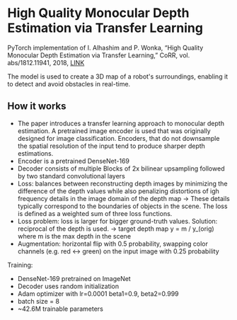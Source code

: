 # High Quality Monocular Depth Estimation via Transfer Learning

PyTorch implementation of I. Alhashim and P. Wonka, “High Quality Monocular Depth Estimation via Transfer Learning,” CoRR, vol. abs/1812.11941, 2018, [LINK](https://arxiv.org/pdf/1812.11941.pdf)

The model is used to create a 3D map of a robot's surroundings, enabling it to detect and avoid obstacles in real-time.

## How it works

- The paper introduces a transfer learning approach to monocular depth estimation. A pretrained image encoder is used that was originally designed for image classification. Encoders, that do not downsample the spatial resolution of the input tend to produce sharper depth estimations.
- Encoder is a pretrained DenseNet-169
- Decoder consists of multiple Blocks of 2x bilinear upsampling followed by two standard convolutional layers
- Loss: balances between reconstructing depth images by minimizing the difference of the depth values while also penalizing distortions of igh frequency details in the image domain of the depth map -> These details typically correspond to the boundaries of objects in the scene.
The loss is defined as a weighted sum of three loss functions.
- Loss problem: loss is larger for bigger ground-truth values. 
  Solution: reciprocal of the depth is used. -> target depth map y = m / y_(orig) where m is the max depth in the scene
- Augmentation: horizontal flip with 0.5 probability, swapping color channels (e.g. red <-> green) on the input image with 0.25 probability

Training:
- DenseNet-169 pretrained on ImageNet
- Decoder uses random initialization
- Adam optimizer with lr=0.0001 beta1=0.9, beta2=0.999
- batch size = 8
- ~42.6M trainable parameters
